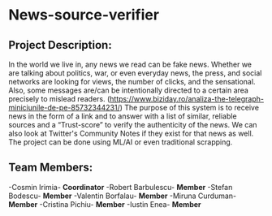 # News-source-verifier

## Project Description: 

In the world we live in, any news we read can be fake news. Whether we are talking about politics, war, or even everyday news, the press, and social networks are looking for views, the number of clicks, and the sensational. Also, some messages are/can be intentionally directed to a certain area precisely to mislead readers. (https://www.biziday.ro/analiza-the-telegraph-miniciunile-de-pe-85732344231/) 
The purpose of this system is to receive news in the form of a link and to answer with a list of similar, reliable sources and a “Trust-score” to verify the authenticity of the news. We can also look at Twitter's Community Notes if they exist for that news as well. The project can be done using ML/AI or even traditional scrapping.

## Team Members:
-Cosmin Irimia- **Coordinator**
-Robert Barbulescu- **Member**
-Stefan Bodescu- **Member**
-Valentin Borfalau- **Member**
-Miruna Curduman- **Member**
-Cristina Pichiu- **Member**
-Iustin Enea- **Member**
